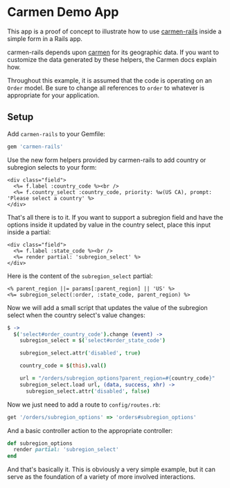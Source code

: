 # Carmen Demo App

This app is a proof of concept to illustrate how to use
[carmen-rails](https://github.com/jim/carmen-rails) inside a simple form in a Rails
app.

carmen-rails depends upon [carmen](https://github.com/jim/carmen) for its
geographic data. If you want to customize the data generated by these helpers,
the Carmen docs explain how.

Throughout this example, it is assumed that the code is operating on an `Order`
model. Be sure to change all references to `order` to whatever is appropriate
for your application.

## Setup

Add `carmen-rails` to your Gemfile:

```ruby
gem 'carmen-rails'
```

Use the new form helpers provided by carmen-rails to add country or subregion
selects to your form:

```erb
<div class="field">
  <%= f.label :country_code %><br />
  <%= f.country_select :country_code, priority: %w(US CA), prompt: 'Please select a country' %>
</div>
```
 That's all there is to it. If you want to support a subregion field and have
 the options inside it updated by value in the country select, place this input
 inside a partial:

```erb
<div class="field">
  <%= f.label :state_code %><br />
  <%= render partial: 'subregion_select' %>
</div>
```

Here is the content of the `subregion_select` partial:

```erb
<% parent_region ||= params[:parent_region] || 'US' %>
<%= subregion_select(:order, :state_code, parent_region) %>
```

Now we will add a small script that updates the value of the subregion select
when the country select's value changes:

```coffeescript
$ ->
  $('select#order_country_code').change (event) ->
    subregion_select = $('select#order_state_code')

    subregion_select.attr('disabled', true)

    country_code = $(this).val()

    url = "/orders/subregion_options?parent_region=#{country_code}"
    subregion_select.load url, (data, success, xhr) ->
      subregion_select.attr('disabled', false)
```

Now we just need to add a route to `config/routes.rb`:

```ruby
get '/orders/subregion_options' => 'orders#subregion_options'
```

And a basic controller action to the appropriate controller:

```ruby
def subregion_options
  render partial: 'subregion_select'
end
```

And that's basically it. This is obviously a very simple example, but it can
serve as the foundation of a variety of more involved interactions.


